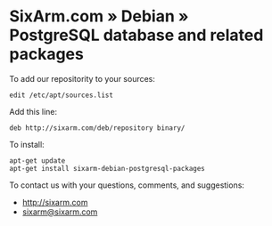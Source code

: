 # SixArm.com » Debian » <br> PostgreSQL database and related packages

To add our repositority to your sources:

    edit /etc/apt/sources.list

Add this line:

    deb http://sixarm.com/deb/repository binary/

To install:

    apt-get update
    apt-get install sixarm-debian-postgresql-packages

To contact us with your questions, comments, and suggestions:

  * http://sixarm.com
  * sixarm@sixarm.com
